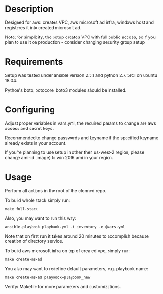 # Description

Designed for aws: creates VPC, aws microsoft ad infra, windows host and registeres it into created microsoft ad.

Note: for simplicity, the setup creates VPC with full public access, so if you plan to use it on production - consider changing security group setup.

# Requirements

Setup was tested under ansible version 2.5.1 and python 2.7.15rc1 on ubuntu 18.04.

Python's boto, botocore, boto3 modules should be installed.

# Configuring

Adjust proper variables in vars.yml, the required params to change are aws access and secret keys. 

Recommended to change passwords and keyname if the specified keyname already exists in your account.

If you're planning to use setup in other then us-west-2 region, please change ami-id (image) to win 2016 ami in your region. 

# Usage

Perform all actions in the root of the clonned repo.

To build whole stack simply run:
```
make full-stack
```
Also, you may want to run this way:
```
ansible-playbook playbook.yml -i inventory -e @vars.yml
```
Note that on first run it takes around 20 minutes to accomplish because creation of directory service.

To build aws microsoft infra on top of created vpc, simply run:
```
make create-ms-ad
```
You also may want to redefine default parameters, e.g. playbook name:
```
make create-ms-ad playbook=playbook_new
```
Verifyr Makefile for more parameters and customizations.
